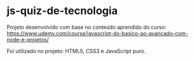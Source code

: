 # js-quiz-de-tecnologia

Projeto desenvolvido com base no conteúdo aprendido do curso: https://www.udemy.com/course/javascript-do-basico-ao-avancado-com-node-e-projetos/

Foi utilizado no projeto: HTML5, CSS3 e JavaScript puro.
